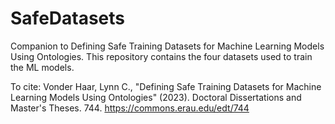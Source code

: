 # SafeDatasets
Companion to Defining Safe Training Datasets for Machine Learning Models Using Ontologies. This repository contains the four datasets used to train the ML models.

To cite: 
Vonder Haar, Lynn C., "Defining Safe Training Datasets for Machine Learning Models Using Ontologies" (2023). Doctoral Dissertations and Master's Theses. 744.
https://commons.erau.edu/edt/744
